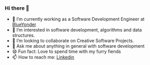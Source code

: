 ### Hi there 👋
- 🔭 I’m currently working as a Software Development Engineer at [BlueYonder](https://www.linkedin.com/company/blueyonder/mycompany/)
- 🌱 I’m interested in software development, algorithms and data structures.
- 👯 I’m looking to collaborate on Creative Software Projects.
- 💬 Ask me about anything in general with software development
- 😄 Fun fact: Love to spend time with my furry fiends
- 📫 How to reach me: [Linkedin](https://www.linkedin.com/in/rohitrai300/)


<!--
**RohitRai300/RohitRai300** is a ✨ _special_ ✨ repository because its `README.md` (this file) appears on your GitHub profile.

Here are some ideas to get you started:

- 🔭 I’m currently working on ...
- 🌱 I’m currently learning ...
- 👯 I’m looking to collaborate on ...
- 🤔 I’m looking for help with ...
- 💬 Ask me about ...
- 📫 How to reach me: ...
- 😄 Pronouns: ...
- ⚡ Fun fact: ...
-->
